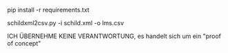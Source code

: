 pip install -r requirements.txt

schildxml2csv.py -i schild.xml -o lms.csv

ICH ÜBERNEHME KEINE VERANTWORTUNG, es handelt sich um ein "proof of concept"
